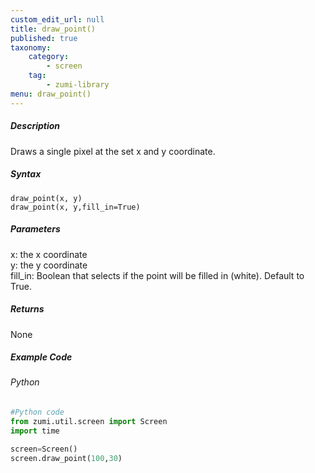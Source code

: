 ```yaml
---
custom_edit_url: null
title: draw_point()
published: true
taxonomy:
    category:
        - screen
    tag:
        - zumi-library
menu: draw_point()
---
```


##### Description
Draws a single pixel at the set x and y coordinate.

##### Syntax
```draw_point(x, y)```<br />
```draw_point(x, y,fill_in=True)```<br />

##### Parameters
x: the x coordinate<br />
y: the y coordinate<br />
fill_in: Boolean that selects if the point will be filled in (white). Default to True.<br />

##### Returns
None

##### Example Code
###### Python
```python
#Python code
from zumi.util.screen import Screen
import time

screen=Screen()
screen.draw_point(100,30)
```